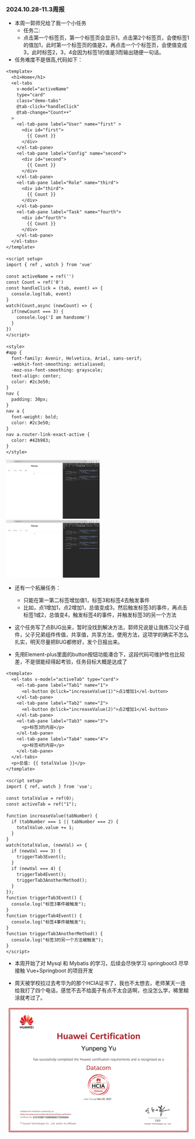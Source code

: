 ### 2024.10.28-11.3周报

+ 本周一郭师兄给了我一个小任务
  + 任务二:
  + 点击第一个标签页，第一个标签页会显示1，点击第2个标签页，会使标签1的值加1，此时第一个标签页的值是2，再点击一个个标签页，会使值变成3，此时标签2，3，4会因为标签1的值是3而输出随便一句话。
+ 任务难度不是很高,代码如下：

```vue
<template>
  <h1>Home</h1>
  <el-tabs
    v-model="activeName"
    type="card"
    class="demo-tabs"
    @tab-click="handleClick"
    @tab-change="Count++"
  >
    <el-tab-pane label="User" name="first" > 
      <div id="first">
        {{ Count }}
      </div>
    </el-tab-pane>
    <el-tab-pane label="Config" name="second">  
      <div id="second">
        {{ Count }}
      </div>
    </el-tab-pane>
    <el-tab-pane label="Role" name="third"> 
      <div id="third">
        {{ Count }}
      </div>
    </el-tab-pane>
    <el-tab-pane label="Task" name="fourth"> 
      <div id="fourth">
        {{ Count }}
      </div>  
    </el-tab-pane>
  </el-tabs>
</template>

<script setup>
import { ref , watch } from 'vue'

const activeName = ref('')
const Count = ref('0')
const handleClick = (tab, event) => {
  console.log(tab, event)
}
watch(Count,async (newCount) => {
  if(newCount === 3) {
    console.log('I am handsome')
  }
})
</script>

<style>
#app {
  font-family: Avenir, Helvetica, Arial, sans-serif;
  -webkit-font-smoothing: antialiased;
  -moz-osx-font-smoothing: grayscale;
  text-align: center;
  color: #2c3e50;
}
nav {
  padding: 30px;
}
nav a {
  font-weight: bold;
  color: #2c3e50;
}
nav a.router-link-exact-active {
  color: #42b983;
}
</style>
```

<img src="images\11.3images1.png" alt="11.3images1" style="zoom:25%;" />

<img src="images\11.3images2.png" alt="11.3images2" style="zoom:25%;"/>

+ 还有一个拓展任务：
  + 只能在第一第二标签增加值1，标签3和标签4去触发事件
  + 比如，点1增加1，点2增加1，总值变成3，然后触发标签3的事件，再点击标签1或2，总值变4，触发标签4的事件，并触发标签3的另一个方法

+ 这个任务写了点BUG出来，暂时没找到解决方法，郭师兄说是让我练习父子组件，父子兄弟组件传值，共享值，共享方法，使用方法，这项学的确实不怎么扎实，明天尽量把BUG都修好，发个日报出来。
+ 先用Element-plus里面的button按钮功能凑合下，这段代码可维护性也比较差，不是很能经得起考验，任务目标大概是达成了

```vue
<template>
  <el-tabs v-model="activeTab" type="card">
    <el-tab-pane label="Tab1" name="1">
      <el-button @click="increaseValue(1)">点1增加1</el-button>
    </el-tab-pane>
    <el-tab-pane label="Tab2" name="2">
      <el-button @click="increaseValue(2)">点2增加1</el-button>
    </el-tab-pane>
    <el-tab-pane label="Tab3" name="3">
      <p>标签3的内容</p>
    </el-tab-pane>
    <el-tab-pane label="Tab4" name="4">
      <p>标签4的内容</p>
    </el-tab-pane>
  </el-tabs>
  <p>总值: {{ totalValue }}</p>
</template>

<script setup>
import { ref, watch } from 'vue';

const totalValue = ref(0);
const activeTab = ref("1");
    
function increaseValue(tabNumber) {
  if (tabNumber === 1 || tabNumber === 2) {
    totalValue.value += 1;
  }
}
watch(totalValue, (newVal) => {
  if (newVal === 3) {
    triggerTab3Event();
  }
  if (newVal === 4) {
    triggerTab4Event();
    triggerTab3AnotherMethod();
  }
});
function triggerTab3Event() {
  console.log("标签3事件被触发");
}
function triggerTab4Event() {
  console.log("标签4事件被触发");
}
function triggerTab3AnotherMethod() {
  console.log("标签3的另一个方法被触发");
}
</script>
```



+ 本周开始了对 Mysql 和 Mybatis 的学习，后续会尽快学习 springboot3 尽早接触 Vue+Springboot 的项目开发

+ 周天被学校拉过去考华为的那个HCIA证书了，我也不太想去，老师某天一连给我打了四个电话，感觉不去不给面子有点不太合适啊，也没怎么学，稀里糊涂就考过了。

![HCIA](images\HCIA.png)